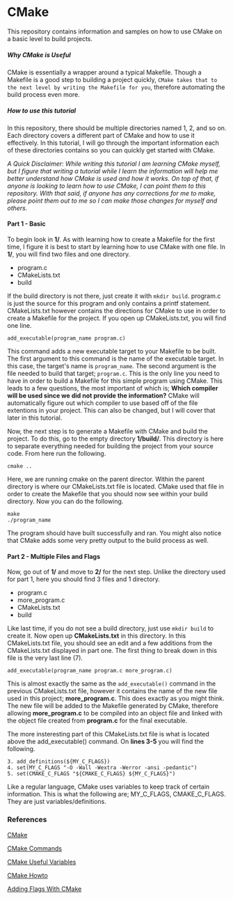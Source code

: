 # CMake
This repository contains information and samples on how to use CMake on a basic level to build projects.

##### Why CMake is Useful
CMake is essentially a wrapper around a typical Makefile. Though a Makefile is a good step to building a project quickly, `CMake takes that to the next level by writing the Makefile for you`, therefore automating the build process even more.

##### How to use this tutorial
In this repository, there should be multiple directories named 1, 2, and so on. Each directory covers a different part of CMake and how to use it effectively. In this tutorial, I will go through the important information each of these directories contains so you can quickly get started with CMake.

*A Quick Disclaimer: While writing this tutorial I am learning CMake myself, but I figure that writing a tutorial while I learn the information will help me better understand how CMake is used and how it works. On top of that, if anyone is looking to learn how to use CMake, I can point them to this repository. With that said, if anyone has any corrections for me to make, please point them out to me so I can make those changes for myself and others.*

#### Part 1 - Basic
To begin look in **1/**. As with learning how to create a Makefile for the first time, I figure it is best to start by learning how to use CMake with one file. In **1/**, you will find two files and one directory.

- program.c
- CMakeLists.txt
- build

If the build directory is not there, just create it with `mkdir build`. program.c is just the source for this program and only contains a printf statement. CMakeLists.txt however contains the directions for CMake to use in order to create a Makefile for the project.
If you open up CMakeLists.txt, you will find one line.

```
add_executable(program_name program.c)
```

This command adds a new executable target to your Makefile to be built. The first argument to this command is the name of the executable target. In this case, the target's name is `program_name`. The second argument is the file needed to build that target; `program.c`. This is the only line you need to have in order to build a Makefile for this simple program using CMake. This leads to a few questions, the most important of which is; **Which compiler will be used since we did not provide the information?** CMake will automatically figure out which compiler to use based off of the file extentions in your project. This can also be changed, but I will cover that later in this tutorial.

Now, the next step is to generate a Makefile with CMake and build the project. To do this, go to the empty directory **1/build/**. This directory is here to separate everything needed for building the project from your source code. From here run the following.

```
cmake ..
```

Here, we are running cmake on the parent director. Within the parent directory is where our CMakeLists.txt file is located. CMake used that file in order to create the Makefile that you should now see within your build directory. Now you can do the following.

```
make
./program_name
```

The program should have built successfully and ran. You might also notice that CMake adds some very pretty output to the build process as well.

#### Part 2 - Multiple Files and Flags

Now, go out of **1/** and move to **2/** for the next step. Unlike the directory used for part 1, here you should find 3 files and 1 directory.

- program.c
- more_program.c
- CMakeLists.txt
- build

Like last time, if you do not see a build directory, just use `mkdir build` to create it. Now open up **CMakeLists.txt** in this directory. In this CMakeLists.txt file, you should see an edit and a few additions from the CMakeLists.txt displayed in part one. The first thing to break down in this file is the very last line (7).

```
add_executable(program_name program.c more_program.c)
```

This is almost exactly the same as the `add_executable()` command in the previous CMakeLists.txt file, however it contains the name of the new file used in this project; **more_program.c**. This does exactly as you might think. The new file will be added to the Makefile generated by CMake, therefore allowing **more_program.c** to be compiled into an object file and linked with the object file created from **program.c** for the final executable.

The more insteresting part of this CMakeLists.txt file is what is located above the add_executable() command. On **lines 3-5** you will find the following.

```
3. add_definitions(${MY_C_FLAGS})
4. set(MY_C_FLAGS "-O -Wall -Wextra -Werror -ansi -pedantic")
5. set(CMAKE_C_FLAGS "${CMAKE_C_FLAGS} ${MY_C_FLAGS}")
```

Like a regular language, CMake uses variables to keep track of certain information. This is what the following are; MY_C_FLAGS, CMAKE_C_FLAGS. They are just variables/definitions.


### References

[CMake](https://cmake.org/)

[CMake Commands](https://cmake.org/cmake/help/v3.0/manual/cmake-commands.7.html)

[CMake Useful Variables](https://cmake.org/Wiki/CMake_Useful_Variables)

[CMake Howto](https://www.cs.swarthmore.edu/~adanner/tips/cmake.php)

[Adding Flags With CMake](http://stackoverflow.com/questions/11783932/how-to-add-linker-or-compile-flag-in-cmake-file)
